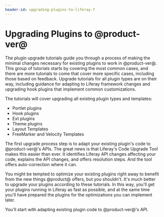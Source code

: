 ```yaml
---
header-id: upgrading-plugins-to-liferay-7
---
```


# Upgrading Plugins to @product-ver@

The plugin upgrade tutorials guide you through a process of making the minimal
changes necessary for existing plugins to work in @product-ver@. This group of
tutorials starts by covering the most common cases, and there are more tutorials 
to come that cover more specific cases, including those based on feedback. 
Upgrade tutorials for all plugin types are on their way, including guidance for 
adapting to Liferay framework changes and upgrading hook plugins that implement 
common customizations. 

The tutorials will cover upgrading all existing plugin types and templates:

- Portlet plugins
- Hook plugins
- Ext plugins
- Theme plugins
- Layout Templates
- FreeMarker and Velocity Templates

The first upgrade process step is to adapt your existing plugin's code to
@product-ver@'s APIs. The great news is that Liferay's Code Upgrade Tool makes this
easier than ever. It identifies Liferay API changes affecting your code, 
explains the API changes, and offers resolution steps. And the tool offers 
auto-correction where it can. 

<!-- TODO Give an overview of the rest of the upgrade process. Jim -->

You might be tempted to optimize your existing plugins right away to benefit 
from the new things @product@ offers, but you shouldn't. It's much better to
upgrade your plugins according to these tutorials. In this way, you'll get your 
plugins running in Liferay as fast as possible, and at the same time you'll have 
prepared the plugins for the optimizations you can implement later. 

You'll start with adapting existing plugin code to @product-ver@'s API.
